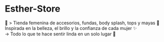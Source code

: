 # Esther-Store
💫 > Tienda femenina de accesorios, fundas, body splash, tops y mayas 🌸 Inspirada en la belleza, el brillo y la confianza de cada mujer  ✨  
-> Todo lo que te hace sentir linda en un solo lugar 💫 
